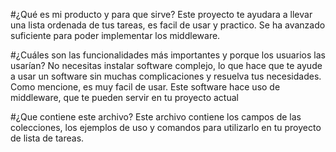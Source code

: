 #¿Qué es mi producto y para que sirve?
Este proyecto te ayudara a llevar una lista ordenada de tus tareas, es facil de usar y practico. Se ha avanzado suficiente para poder implementar los middleware.

#¿Cuáles son las funcionalidades más importantes y porque los usuarios las usarían?
No necesitas instalar software complejo, lo que hace que te ayude a usar un software sin muchas complicaciones y resuelva tus necesidades. Como mencione, es muy facil de usar.
Este software hace uso de middleware, que te pueden servir en tu proyecto actual

#¿Que contiene este archivo?
Este archivo contiene los campos de las colecciones, los ejemplos de uso y comandos para utilizarlo en tu proyecto de lista de tareas.